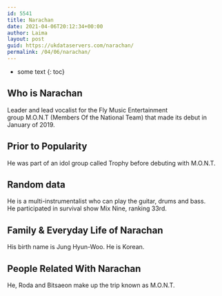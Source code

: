 ```yaml
---
id: 5541
title: Narachan
date: 2021-04-06T20:12:34+00:00
author: Laima
layout: post
guid: https://ukdataservers.com/narachan/
permalink: /04/06/narachan/
---
```


* some text
{: toc}


## Who is Narachan
                  
                  
                  
Leader and lead vocalist for the Fly Music Entertainment group M.O.N.T (Members Of the National Team) that made its debut in January of 2019.
                  
              
            
              
            
                
                
                
## Prior to Popularity
                  
                  
                  
He was part of an idol group called Trophy before debuting with M.O.N.T.
                  
              
            
              
            
                
                
                
## Random data
                  
                  
                  
He is a multi-instrumentalist who can play the guitar, drums and bass. He participated in survival show Mix Nine, ranking 33rd.
                  
              
            
              
            
                
                
                
## Family & Everyday Life of Narachan
                  
                  
                  
His birth name is Jung Hyun-Woo. He is Korean.
                  
              
            
              
            
                
                
                
## People Related With Narachan
                  
                  
                  
He, Roda and Bitsaeon make up the trip known as M.O.N.T.
                  
              
            
              
            
                
              
            
              
              
            
            
              
            
          
          
          